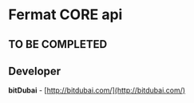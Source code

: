 # Fermat CORE api

## TO BE COMPLETED

## Developer

**bitDubai** - [http://bitdubai.com/](http://bitdubai.com/)
